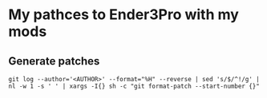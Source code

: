 # My pathces to Ender3Pro with my mods


## Generate patches

```shell
git log --author='<AUTHOR>' --format="%H" --reverse | sed 's/$/^!/g' | nl -w 1 -s ' ' | xargs -I{} sh -c "git format-patch --start-number {}"
```



